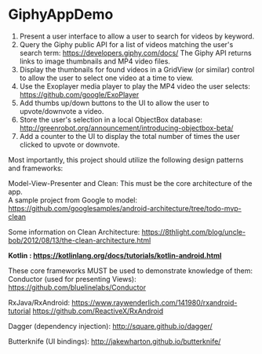 # GiphyAppDemo

1.  Present a user interface to allow a user to search for videos by keyword.
2.  Query the Giphy public API for a list of videos matching the user's search term: https://developers.giphy.com/docs/
The Giphy API returns links to image thumbnails and MP4 video files.
3. Display the thumbnails for found videos in a GridView (or similar) control to allow the user to select one video at a time to view.
4. Use the Exoplayer media player to play the MP4 video the user selects:  https://github.com/google/ExoPlayer
5. Add thumbs up/down buttons to the UI to allow the user to upvote/downvote a video.  
6. Store the user's selection in a local ObjectBox database: http://greenrobot.org/announcement/introducing-objectbox-beta/ 
7. Add a counter to the UI to display the total number of times the user clicked to upvote or downvote.

Most importantly, this project should utilize the following design patterns and frameworks:

Model-View-Presenter and Clean:  This must be the core architecture of the app.  
A sample project from Google to model:  https://github.com/googlesamples/android-architecture/tree/todo-mvp-clean

Some information on Clean Architecture:
https://8thlight.com/blog/uncle-bob/2012/08/13/the-clean-architecture.html

<b>Kotlin :
https://kotlinlang.org/docs/tutorials/kotlin-android.html</b>

These core frameworks MUST be used to demonstrate knowledge of them:
Conductor (used for presenting Views):  
https://github.com/bluelinelabs/Conductor

RxJava/RxAndroid:
https://www.raywenderlich.com/141980/rxandroid-tutorial
https://github.com/ReactiveX/RxAndroid

Dagger (dependency injection):
http://square.github.io/dagger/

Butterknife (UI bindings):
http://jakewharton.github.io/butterknife/
